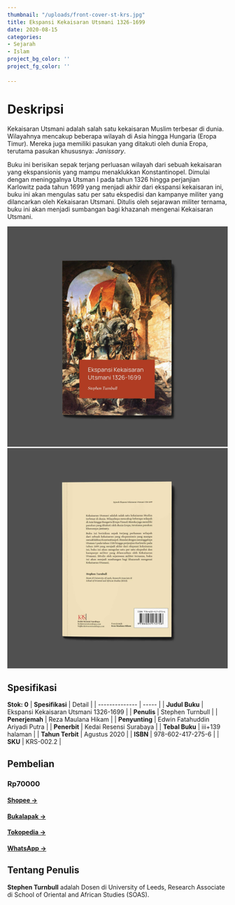 ```yaml
---
thumbnail: "/uploads/front-cover-st-krs.jpg"
title: Ekspansi Kekaisaran Utsmani 1326-1699
date: 2020-08-15
categories:
- Sejarah
- Islam
project_bg_color: ''
project_fg_color: ''

---
```

# Deskripsi

Kekaisaran Utsmani adalah salah satu kekaisaran Muslim terbesar di dunia. Wilayahnya mencakup beberapa wilayah di Asia hingga Hungaria (Eropa Timur). Mereka juga memiliki pasukan yang ditakuti oleh dunia Eropa, terutama pasukan khususnya: _Janissary_.

Buku ini berisikan sepak terjang perluasan wilayah dari sebuah kekaisaran yang ekspansionis yang mampu menaklukkan Konstantinopel. Dimulai dengan meninggalnya Utsman I pada tahun 1326 hingga perjanjian Karlowitz pada tahun 1699 yang menjadi akhir dari ekspansi kekaisaran ini, buku ini akan mengulas satu per satu ekspedisi dan kampanye militer yang dilancarkan oleh Kekaisaran Utsmani. Ditulis oleh sejarawan militer ternama, buku ini akan menjadi sumbangan bagi khazanah mengenai Kekaisaran Utsmani.

![](/uploads/front-cover-st-krs.jpg)![](/uploads/back-cover-st-krs.jpg)

## Spesifikasi

**Stok: 0**
|	**Spesifikasi**	|	Detail	|
|	--------------	|	----- |
|	**Judul Buku**	| Ekspansi Kekaisaran Utsmani 1326-1699 |
|	**Penulis**		| Stephen Turnbull  |
|	**Penerjemah**	| Reza Maulana Hikam  |
|	**Penyunting**	| Edwin Fatahuddin Ariyadi Putra  |
|	**Penerbit**	| Kedai Resensi Surabaya  |
|	**Tebal Buku**	| iii+139 halaman |
|	**Tahun Terbit**	| Agustus 2020  |
|	**ISBN**	| 978-602-417-275-6 |
|	**SKU**	| KRS-002.2 |

## Pembelian
### Rp70000

#### [Shopee →](https://shopee.co.id/kbmurba "Shopee")

#### [Bukalapak →](https://www.bukalapak.com/u/kbmurba "Bukalapak")

#### [Tokopedia →](https://www.tokopedia.com/kbmurba "Tokopedia")

#### [WhatsApp →](https://wa.me/6282153777192 "WhatsApp")

## Tentang Penulis

**Stephen Turnbull** adalah Dosen di University of Leeds, Research Associate di School of Oriental and African Studies (SOAS).